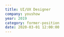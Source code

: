 ```yaml
---
title: UI/UX Designer
company: youshow
year: 2019
category: former-position
date: 2020-03-01 12:00:00
---
```

